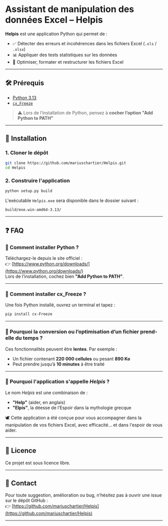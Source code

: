 # Assistant de manipulation des données Excel – **Helpis**

**Helpis** est une application Python qui permet de :

- ✅ Détecter des erreurs et incohérences dans les fichiers Excel (`.xls` / `.xlsx`)
- 📊 Appliquer des tests statistiques sur les données
- 🔧 Optimiser, formater et restructurer les fichiers Excel

---

## 🛠 Prérequis

- [Python 3.13](https://www.python.org/downloads/)
- [`cx_Freeze`](https://pypi.org/project/cx-Freeze/)

> ⚠️ Lors de l’installation de Python, pensez à **cocher l’option "Add Python to PATH"**

---

## 🚀 Installation

### 1. Cloner le dépôt

```bash
git clone https://github.com/mariuschartier/Helpis.git
cd Helpis
```

### 2. Construire l'application

```bash
python setup.py build
```

L'exécutable `Helpis.exe` sera disponible dans le dossier suivant :

```
build/exe.win-amd64-3.13/
```

---

## ❓ FAQ

### 🔹 Comment installer Python ?
Téléchargez-le depuis le site officiel :  
👉 [https://www.python.org/downloads/](https://www.python.org/downloads/)  
Lors de l’installation, cochez bien **"Add Python to PATH"**.

---

### 🔹 Comment installer cx_Freeze ?
Une fois Python installé, ouvrez un terminal et tapez :
```bash
pip install cx-Freeze
```

---

### 🔹 Pourquoi la conversion ou l’optimisation d’un fichier prend-elle du temps ?
Ces fonctionnalités peuvent être **lentes**. Par exemple :
- Un fichier contenant **220 000 cellules** ou pesant **890 Ko**
- Peut prendre jusqu’à **10 minutes** à être traité

---

### 🔹 Pourquoi l'application s'appelle *Helpis* ?
Le nom *Helpis* est une combinaison de :
- **"Help"** (aider, en anglais)
- **"Elpis"**, la déesse de l’Espoir dans la mythologie grecque

🕊️ Cette application a été conçue pour vous accompagner dans la manipulation de vos fichiers Excel, avec efficacité… et dans l'espoir de vous aider.

---

## 📝 Licence

Ce projet est sous licence libre.  
<!-- *À compléter selon les besoins (MIT, GPL, etc.).* -->

---

## 💬 Contact

Pour toute suggestion, amélioration ou bug, n’hésitez pas à ouvrir une issue sur le dépôt GitHub :  
👉 [https://github.com/mariuschartier/Helpis](https://github.com/mariuschartier/Helpis)

---
